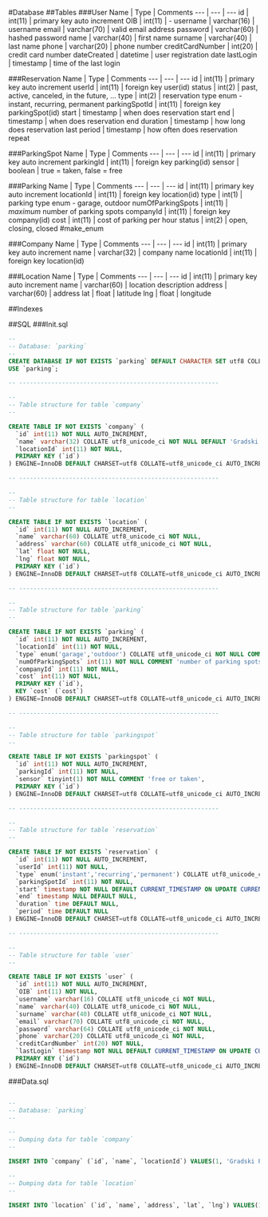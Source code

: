 #Database
##Tables
###User
Name | Type | Comments
--- | --- | ---
id | int(11) | primary key auto increment
OIB | int(11) | -
username | varchar(16) | username
email | varchar(70) | valid email address
password | varchar(60) | hashed password
name | varchar(40) | first name
surname | varchar(40) | last name
phone | varchar(20) | phone number
creditCardNumber | int(20) | credit card number
dateCreated | datetime | user registration date
lastLogin | timestamp | time of the last login

###Reservation
Name | Type | Comments
--- | --- | ---
id | int(11) | primary key auto increment
userId | int(11) | foreign key user(id)
status | int(2) | past, active, canceled, in the future, ...
type | int(2) | reservation type enum - instant, recurring, permanent
parkingSpotId | int(11) | foreign key parkingSpot(id)
start | timestamp | when does reservation start
end | timestamp | when does reservation end
duration | timestamp | how long does reservation last
period | timestamp | how often does reservation repeat

###ParkingSpot
Name | Type | Comments
--- | --- | ---
id | int(11) | primary key auto increment
parkingId | int(11) | foreign key parking(id)
sensor | boolean | true = taken, false = free

###Parking
Name | Type | Comments
--- | --- | ---
id | int(11) | primary key auto increment
locationId | int(11) | foreign key location(id)
type | int(1) | parking type enum - garage, outdoor
numOfParkingSpots | int(11) | *maximum* number of parking spots
companyId | int(11) | foreign key company(id)
cost | int(11) | cost of parking per hour
status | int(2) | open, closing, closed #make_enum

###Company
Name | Type | Comments
--- | --- | ---
id | int(11) | primary key auto increment
name | varchar(32) | company name
locationId | int(11) | foreign key location(id)

###Location
Name | Type | Comments
--- | --- | ---
id | int(11) | primary key auto increment
name | varchar(60) | location description
address | varchar(60) | address
lat | float | latitude
lng | float | longitude

##Indexes

##SQL 
###Init.sql
``` sql
--
-- Database: `parking`
--
CREATE DATABASE IF NOT EXISTS `parking` DEFAULT CHARACTER SET utf8 COLLATE utf8_unicode_ci;
USE `parking`;

-- --------------------------------------------------------

--
-- Table structure for table `company`
--

CREATE TABLE IF NOT EXISTS `company` (
  `id` int(11) NOT NULL AUTO_INCREMENT,
  `name` varchar(32) COLLATE utf8_unicode_ci NOT NULL DEFAULT 'Gradski Parking d.o.o.',
  `locationId` int(11) NOT NULL,
  PRIMARY KEY (`id`)
) ENGINE=InnoDB DEFAULT CHARSET=utf8 COLLATE=utf8_unicode_ci AUTO_INCREMENT=1 ;

-- --------------------------------------------------------

--
-- Table structure for table `location`
--

CREATE TABLE IF NOT EXISTS `location` (
  `id` int(11) NOT NULL AUTO_INCREMENT,
  `name` varchar(60) COLLATE utf8_unicode_ci NOT NULL,
  `address` varchar(60) COLLATE utf8_unicode_ci NOT NULL,
  `lat` float NOT NULL,
  `lng` float NOT NULL,
  PRIMARY KEY (`id`)
) ENGINE=InnoDB DEFAULT CHARSET=utf8 COLLATE=utf8_unicode_ci AUTO_INCREMENT=1 ;

-- --------------------------------------------------------

--
-- Table structure for table `parking`
--

CREATE TABLE IF NOT EXISTS `parking` (
  `id` int(11) NOT NULL AUTO_INCREMENT,
  `locationId` int(11) NOT NULL,
  `type` enum('garage','outdoor') COLLATE utf8_unicode_ci NOT NULL COMMENT 'garaza or otvoreno parkiraliste',
  `numOfParkingSpots` int(11) NOT NULL COMMENT 'number of parking spots',
  `companyId` int(11) NOT NULL,
  `cost` int(11) NOT NULL,
  PRIMARY KEY (`id`),
  KEY `cost` (`cost`)
) ENGINE=InnoDB DEFAULT CHARSET=utf8 COLLATE=utf8_unicode_ci AUTO_INCREMENT=1 ;

-- --------------------------------------------------------

--
-- Table structure for table `parkingspot`
--

CREATE TABLE IF NOT EXISTS `parkingspot` (
  `id` int(11) NOT NULL AUTO_INCREMENT,
  `parkingId` int(11) NOT NULL,
  `sensor` tinyint(1) NOT NULL COMMENT 'free or taken',
  PRIMARY KEY (`id`)
) ENGINE=InnoDB DEFAULT CHARSET=utf8 COLLATE=utf8_unicode_ci AUTO_INCREMENT=1 ;

-- --------------------------------------------------------

--
-- Table structure for table `reservation`
--

CREATE TABLE IF NOT EXISTS `reservation` (
  `id` int(11) NOT NULL AUTO_INCREMENT,
  `userId` int(11) NOT NULL,
  `type` enum('instant','recurring','permanent') COLLATE utf8_unicode_ci NOT NULL,
  `parkingSpotId` int(11) NOT NULL,
  `start` timestamp NOT NULL DEFAULT CURRENT_TIMESTAMP ON UPDATE CURRENT_TIMESTAMP,
  `end` timestamp NULL DEFAULT NULL,
  `duration` time DEFAULT NULL,
  `period` time DEFAULT NULL
) ENGINE=InnoDB DEFAULT CHARSET=utf8 COLLATE=utf8_unicode_ci AUTO_INCREMENT=1 ;

-- --------------------------------------------------------

--
-- Table structure for table `user`
--

CREATE TABLE IF NOT EXISTS `user` (
  `id` int(11) NOT NULL AUTO_INCREMENT,
  `OIB` int(11) NOT NULL,
  `username` varchar(16) COLLATE utf8_unicode_ci NOT NULL,
  `name` varchar(40) COLLATE utf8_unicode_ci NOT NULL,
  `surname` varchar(40) COLLATE utf8_unicode_ci NOT NULL,
  `email` varchar(70) COLLATE utf8_unicode_ci NOT NULL,
  `password` varchar(64) COLLATE utf8_unicode_ci NOT NULL,
  `phone` varchar(20) COLLATE utf8_unicode_ci NOT NULL,
  `creditCardNumber` int(20) NOT NULL,
  `lastLogin` timestamp NOT NULL DEFAULT CURRENT_TIMESTAMP ON UPDATE CURRENT_TIMESTAMP,
  PRIMARY KEY (`id`)
) ENGINE=InnoDB DEFAULT CHARSET=utf8 COLLATE=utf8_unicode_ci AUTO_INCREMENT=1 ;

```

###Data.sql
``` sql

--
-- Database: `parking`
--

--
-- Dumping data for table `company`
--

INSERT INTO `company` (`id`, `name`, `locationId`) VALUES(1, 'Gradski Parking d.o.o.', 1);

--
-- Dumping data for table `location`
--

INSERT INTO `location` (`id`, `name`, `address`, `lat`, `lng`) VALUES(1, 'Gradski Parking d.o.o.', 'Ozaljska ulica 105, 10000, Zagreb', 45.7972, 15.9385);

```
